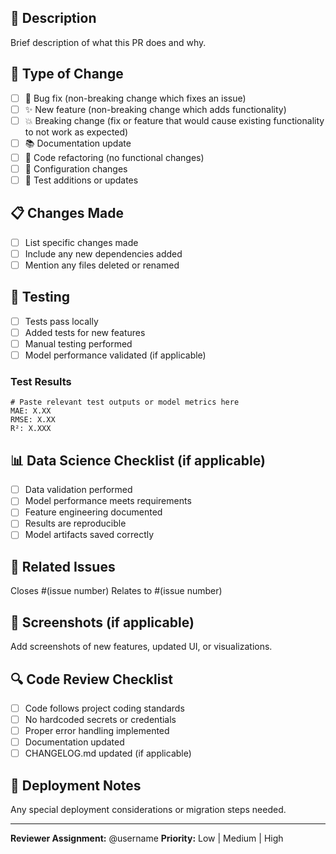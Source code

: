 ## 🎯 Description

Brief description of what this PR does and why.

## 🔧 Type of Change

- [ ] 🐛 Bug fix (non-breaking change which fixes an issue)
- [ ] ✨ New feature (non-breaking change which adds functionality)
- [ ] 💥 Breaking change (fix or feature that would cause existing functionality to not work as expected)
- [ ] 📚 Documentation update
- [ ] 🧹 Code refactoring (no functional changes)
- [ ] 🔧 Configuration changes
- [ ] 🧪 Test additions or updates

## 📋 Changes Made

- [ ] List specific changes made
- [ ] Include any new dependencies added
- [ ] Mention any files deleted or renamed

## 🧪 Testing

- [ ] Tests pass locally
- [ ] Added tests for new features
- [ ] Manual testing performed
- [ ] Model performance validated (if applicable)

### Test Results
```
# Paste relevant test outputs or model metrics here
MAE: X.XX
RMSE: X.XX
R²: X.XXX
```

## 📊 Data Science Checklist (if applicable)

- [ ] Data validation performed
- [ ] Model performance meets requirements
- [ ] Feature engineering documented
- [ ] Results are reproducible
- [ ] Model artifacts saved correctly

## 🔗 Related Issues

Closes #(issue number)
Relates to #(issue number)

## 📸 Screenshots (if applicable)

Add screenshots of new features, updated UI, or visualizations.

## 🔍 Code Review Checklist

- [ ] Code follows project coding standards
- [ ] No hardcoded secrets or credentials
- [ ] Proper error handling implemented
- [ ] Documentation updated
- [ ] CHANGELOG.md updated (if applicable)

## 🚀 Deployment Notes

Any special deployment considerations or migration steps needed.

---

**Reviewer Assignment:** @username
**Priority:** Low | Medium | High